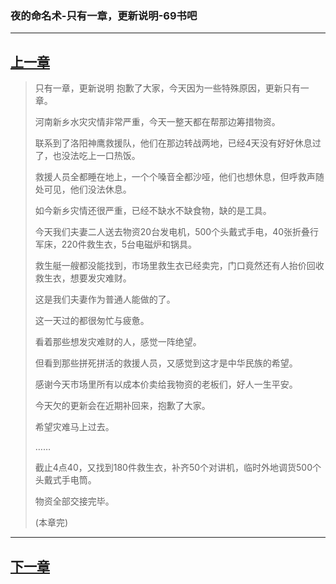 ### 夜的命名术-只有一章，更新说明-69书吧

--------
[上一章](./7ab4df8b5c53fa00a282c93c29d991a4.md)
--------


>
>
>
>只有一章，更新说明
>抱歉了大家，今天因为一些特殊原因，更新只有一章。
>
>河南新乡水灾灾情非常严重，今天一整天都在帮那边筹措物资。
>
>联系到了洛阳神鹰救援队，他们在那边转战两地，已经4天没有好好休息过了，也没法吃上一口热饭。
>
>救援人员全都睡在地上，一个个嗓音全都沙哑，他们也想休息，但呼救声随处可见，他们没法休息。
>
>如今新乡灾情还很严重，已经不缺水不缺食物，缺的是工具。
>
>今天我们夫妻二人送去物资20台发电机，500个头戴式手电，40张折叠行军床，220件救生衣，5台电磁炉和锅具。
>
>救生艇一艘都没能找到，市场里救生衣已经卖完，门口竟然还有人抬价回收救生衣，想要发灾难财。
>
>这是我们夫妻作为普通人能做的了。
>
>这一天过的都很匆忙与疲惫。
>
>看着那些想发灾难财的人，感觉一阵绝望。
>
>但看到那些拼死拼活的救援人员，又感觉到这才是中华民族的希望。
>
>感谢今天市场里所有以成本价卖给我物资的老板们，好人一生平安。
>
>今天欠的更新会在近期补回来，抱歉了大家。
>
>希望灾难马上过去。
>
>……
>
>截止4点40，又找到180件救生衣，补齐50个对讲机，临时外地调货500个头戴式手电筒。
>
>物资全部交接完毕。
>
>(本章完)
>
>

--------
[下一章](./18fe123f9ca2e91e86afb4c419925993.md)
--------

